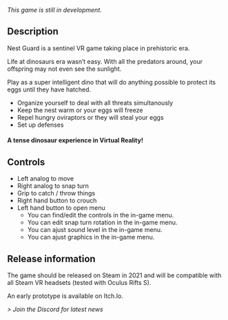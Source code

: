 
*This game is still in development.*

## Description

Nest Guard is a sentinel VR game taking place in prehistoric era.

Life at dinosaurs era wasn’t easy. With all the predators around, your offspring may not even see the sunlight. 

Play as a super intelligent dino that will do anything possible to protect its eggs until they have hatched.

- Organize yourself to deal with all threats simultanously
- Keep the nest warm or your eggs will freeze
- Repel hungry oviraptors or they will steal your eggs
- Set up defenses

####  A tense dinosaur experience in Virtual Reality!
<div id="carousel"></div>

## Controls

- Left analog to move
- Right analog to snap turn
- Grip to catch / throw things
- Right hand button to crouch
- Left hand button to open menu
	- You can find/edit the controls in the in-game menu. 
    - You can edit snap turn rotation in the in-game menu.
    - You can ajust sound level in the in-game menu.
	- You can ajust graphics in the in-game menu.

## Release information	
	
The game should be released on Steam in 2021 and will be compatible with all Steam VR headsets (tested with Oculus Rifts S).

An early prototype is available on Itch.Io.

_> Join the Discord for latest news_